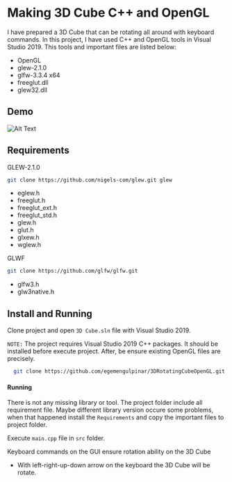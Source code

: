 # Making 3D Cube C++ and OpenGL 
I have prepared a 3D Cube that can be rotating all around with keyboard commands. In this project,
I have used C++ and OpenGL tools in Visual Studio 2019.
This tools and important files are listed below:
- OpenGL
- glew-2.1.0
- glfw-3.3.4 x64
- freeglut.dll
- glew32.dll


## Demo



  
![Alt Text](https://media.giphy.com/media/pEPZrahVCPsduZ1mcR/giphy.gif?cid=790b76111d3aaed239b78d1dbcd28508f7863a8ce8fcd05a&rid=giphy.gif&ct=g)




## Requirements
GLEW-2.1.0 
```bash
git clone https://github.com/nigels-com/glew.git glew
```
- eglew.h
- freeglut.h
- freeglut_ext.h
- freeglut_std.h
- glew.h
- glut.h
- glxew.h
- wglew.h

GLWF
```bash
git clone https://github.com/glfw/glfw.git
```
- glfw3.h
- glw3native.h
## Install and Running

Clone project and open `3D Cube.sln` file with Visual Studio 2019.

`NOTE:` The project requires Visual Studio 2019 C++ packages. It should be installed before execute project.
After, be ensure existing OpenGL files are precisely. 
```bash
  git clone https://github.com/egemengulpinar/3DRotatingCubeOpenGL.git
```


#### Running

There is not any missing library or tool. The project folder include all requirement file.
Maybe different library version occure some problems, when that happened install the ``` Requirements ```
and copy the important files to project folder.



  Execute  ```main.cpp```   file in ```src``` folder.

Keyboard commands on the GUI ensure rotation ability on the 3D Cube
- With left-right-up-down arrow on the keyboard the 3D Cube will be rotate.

